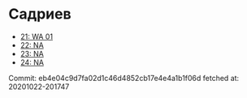 # Садриев
- [21: WA 01](21.md)
- [22: NA](22.md)
- [23: NA](23.md)
- [24: NA](24.md)

Commit: eb4e04c9d7fa02d1c46d4852cb17e4e4a1b1f06d
 fetched at: 20201022-201747
